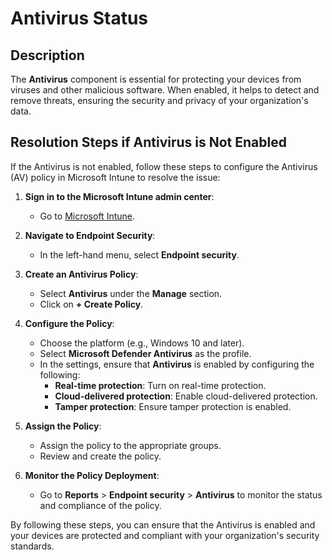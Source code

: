 # Antivirus Status

## Description

The **Antivirus** component is essential for protecting your devices from viruses and other malicious software. When enabled, it helps to detect and remove threats, ensuring the security and privacy of your organization's data.

## Resolution Steps if Antivirus is Not Enabled

If the Antivirus is not enabled, follow these steps to configure the Antivirus (AV) policy in Microsoft Intune to resolve the issue:

1. **Sign in to the Microsoft Intune admin center**:
   - Go to [Microsoft Intune](https://intune.microsoft.com).

2. **Navigate to Endpoint Security**:
   - In the left-hand menu, select **Endpoint security**.

3. **Create an Antivirus Policy**:
   - Select **Antivirus** under the **Manage** section.
   - Click on **+ Create Policy**.

4. **Configure the Policy**:
   - Choose the platform (e.g., Windows 10 and later).
   - Select **Microsoft Defender Antivirus** as the profile.
   - In the settings, ensure that **Antivirus** is enabled by configuring the following:
     - **Real-time protection**: Turn on real-time protection.
     - **Cloud-delivered protection**: Enable cloud-delivered protection.
     - **Tamper protection**: Ensure tamper protection is enabled.

5. **Assign the Policy**:
   - Assign the policy to the appropriate groups.
   - Review and create the policy.

6. **Monitor the Policy Deployment**:
   - Go to **Reports** > **Endpoint security** > **Antivirus** to monitor the status and compliance of the policy.

By following these steps, you can ensure that the Antivirus is enabled and your devices are protected and compliant with your organization's security standards.
